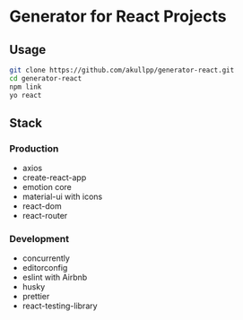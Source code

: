 # Generator for React Projects

## Usage

```sh
git clone https://github.com/akullpp/generator-react.git
cd generator-react
npm link
yo react
```

## Stack

### Production

- axios
- create-react-app
- emotion core
- material-ui with icons
- react-dom
- react-router

### Development

- concurrently
- editorconfig
- eslint with Airbnb
- husky
- prettier
- react-testing-library
